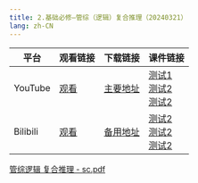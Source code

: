 ```yaml
---
title: 2.基础必修—管综（逻辑）复合推理（20240321）
lang: zh-CN
---
```



| 平台       | 观看链接   | 下载链接     | 课件链接         |
|----------|--------|----------|--------------|
| YouTube  | [观看]() | [主要地址]() | [测试1]()<br/>[测试2]()<br/>[测试2]()  |
| Bilibili | [观看]() | [备用地址]() | [测试2]()<br/>[测试2]()<br/>[测试2]()      |

[管综逻辑 复合推理 - sc.pdf](..%2F..%2Fpublic%2Flogic%2F2.%E9%80%BB%E8%BE%91-%E6%AD%A3%E5%BC%8F%E8%AF%BE%2F2.%E5%9F%BA%E7%A1%80%E5%BF%85%E4%BF%AE%E2%80%94%E7%AE%A1%E7%BB%BC%EF%BC%88%E9%80%BB%E8%BE%91%EF%BC%89%E5%A4%8D%E5%90%88%E6%8E%A8%E7%90%86%EF%BC%8820240321%EF%BC%89%2F%E7%AE%A1%E7%BB%BC%E9%80%BB%E8%BE%91%20%E5%A4%8D%E5%90%88%E6%8E%A8%E7%90%86%20-%20sc.pdf)


